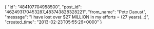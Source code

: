  {
   "id": "484107704958500",
   "post_id": "462493170453287_483743828328221",
   "from_name": "Pete Daoust",
   "message": "I have lost over $27 MILLION in my efforts = (27 years)..:)",
   "created_time": "2013-02-23T05:55:26+0000"
 }
